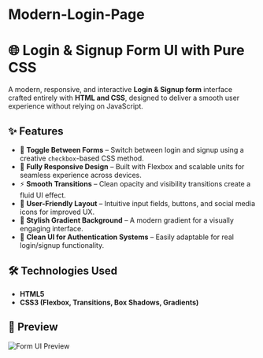 # Modern-Login-Page

# 🌐 Login & Signup Form UI with Pure CSS

A modern, responsive, and interactive **Login & Signup form** interface crafted entirely with **HTML and CSS**, designed to deliver a smooth user experience without relying on JavaScript.

## ✨ Features

- 🔄 **Toggle Between Forms** – Switch between login and signup using a creative `checkbox`-based CSS method.
- 🎨 **Fully Responsive Design** – Built with Flexbox and scalable units for seamless experience across devices.
- ⚡ **Smooth Transitions** – Clean opacity and visibility transitions create a fluid UI effect.
- 🧠 **User-Friendly Layout** – Intuitive input fields, buttons, and social media icons for improved UX.
- 🌈 **Stylish Gradient Background** – A modern gradient for a visually engaging interface.
- 🔐 **Clean UI for Authentication Systems** – Easily adaptable for real login/signup functionality.

## 🛠️ Technologies Used

- **HTML5**
- **CSS3 (Flexbox, Transitions, Box Shadows, Gradients)**

## 📸 Preview

![Form UI Preview](link-to-screenshot-or-gif-if-you-have-one)
